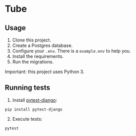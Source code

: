 # Tube

## Usage

1. Clone this project.
2. Create a Postgres database.
3. Configure your `.env`. There is a `example.env` to help you.
4. Install the requirements.
5. Run the migrations.

Important: this project uses Python 3.

## Running tests
1. Install [pytest-django](https://pytest-django.readthedocs.io):

`pip install pytest-django`

2. Execute tests:

`pytest`

